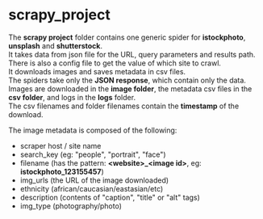 # scrapy_project
The **scrapy project** folder contains one generic spider for **istockphoto**, **unsplash** and **shutterstock**.<br/>
It takes data from json file for the URL, query parameters and results path.<br/>
There is also a config file to get the value of which site to crawl.<br/>
It downloads images and saves metadata in csv files.<br/>
The spiders take only the **JSON response**, which contain only the data.<br/>
Images are downloaded in the **image folder**, the metadata csv files in the **csv folder**, and logs in the **logs** folder.<br/>
The csv filenames and folder filenames contain the **timestamp** of the download.<br/>

The image metadata is composed of the following:
- scraper host / site name
- search_key (eg: "people", "portrait", "face")
- filename (has the pattern: **\<website>_\<image id>**, eg: **istockphoto_123155457**)
- img_urls (the URL of the image downloaded)
- ethnicity (african/caucasian/eastasian/etc)
- description (contents of "caption", "title" or "alt" tags)
- img_type (photography/photo)
